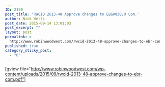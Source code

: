 ```yaml
---
ID: 2199
post_title: 'RWCID 2013-48 Approve changes to EB&#038;R Com.'
author: Nick Wells
post_date: 2015-09-14 13:01:03
post_excerpt: ""
layout: post
permalink: >
  http://www.robinwoodwest.com/rwcid-2013-48-approve-changes-to-ebr-com/
published: true
category_sticky_post:
  - "0"
---
```

[gview file="http://www.robinwoodwest.com/wp-content/uploads/2015/09/rwcid-2013-48-approve-changes-to-ebr-com.pdf"]